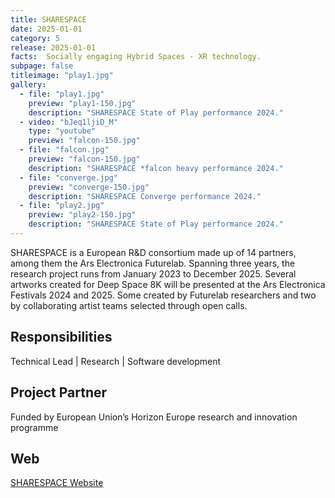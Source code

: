 ```yaml
---
title: SHARESPACE
date: 2025-01-01
category: 5
release: 2025-01-01
facts:  Socially engaging Hybrid Spaces - XR technology.
subpage: false
titleimage: "play1.jpg"
gallery:
  - file: "play1.jpg"
    preview: "play1-150.jpg"
    description: "SHARESPACE State of Play performance 2024."
  - video: "bJeq1ljiD_M"
    type: "youtube"
    preview: "falcon-150.jpg"
  - file: "falcon.jpg"
    preview: "falcon-150.jpg"
    description: "SHARESPACE *falcon heavy performance 2024."
  - file: "converge.jpg"
    preview: "converge-150.jpg"
    description: "SHARESPACE Converge performance 2024."
  - file: "play2.jpg"
    preview: "play2-150.jpg"
    description: "SHARESPACE State of Play performance 2024."
---
```


SHARESPACE is a European R&D consortium made up of 14 partners, among them the Ars Electronica Futurelab. Spanning three years, the research project runs from January 2023 to December 2025. Several artworks created for Deep Space 8K will be presented at the Ars Electronica Festivals 2024 and 2025. Some created by Futurelab researchers and two by collaborating artist teams selected through open calls.

## Responsibilities
Technical Lead | Research | Software development

## Project Partner
Funded by European Union’s Horizon Europe research and innovation programme

## Web
[SHARESPACE Website](https://sharespace.eu/)<br>


